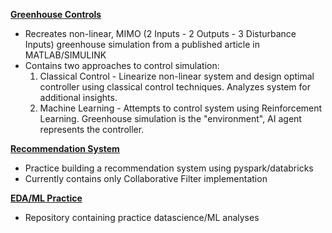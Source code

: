 

**[Greenhouse Controls][Greenhouse_link]**  
+ Recreates non-linear, MIMO (2 Inputs - 2 Outputs - 3 Disturbance Inputs) greenhouse simulation from a published article in MATLAB/SIMULINK
+ Contains two approaches to control simulation:
  1. Classical Control - Linearize non-linear system and design optimal controller using classical control techniques. Analyzes system for additional insights.
  2. Machine Learning - Attempts to control system using Reinforcement Learning. Greenhouse simulation is the "environment", AI agent represents the controller.



  

**[Recommendation System][Rec_link]**  
+ Practice building a recommendation system using pyspark/databricks
+ Currently contains only Collaborative Filter implementation



  
**[EDA/ML Practice][EDA_link]**  
+ Repository containing practice datascience/ML analyses 












[Greenhouse_link]: https://github.com/AMRprojects/GreenhouseControls
[Rec_link]: https://github.com/AMRprojects/RecommendationSys
[EDA_link]: https://github.com/AMRprojects/EDA-practice
